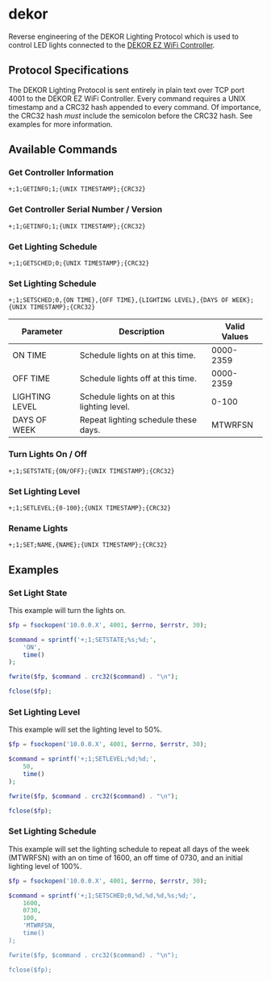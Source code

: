 # dekor
Reverse engineering of the DEKOR Lighting Protocol which is used to control LED lights connected to the [DEKOR EZ WiFi Controller](http://www.dekorlighting.com/store/our-collections/led-lighting-controllers/ez-wifi-dimmer-lighting-controller.html).

## Protocol Specifications
The DEKOR Lighting Protocol is sent entirely in plain text over TCP port 4001 to the DEKOR EZ WiFi Controller. Every command requires a UNIX timestamp and a CRC32 hash appended to every command. Of importance, the CRC32 hash *must* include the semicolon before the CRC32 hash. See examples for more information.

## Available Commands
### Get Controller Information
`+;1;GETINFO;1;{UNIX TIMESTAMP};{CRC32}`

### Get Controller Serial Number / Version
`+;1;GETINFO;1;{UNIX TIMESTAMP};{CRC32}`

### Get Lighting Schedule
`+;1;GETSCHED;0;{UNIX TIMESTAMP};{CRC32}`

### Set Lighting Schedule
`+;1;SETSCHED;0,{ON TIME},{OFF TIME},{LIGHTING LEVEL},{DAYS OF WEEK};{UNIX TIMESTAMP};{CRC32}`

| Parameter        | Description                                | Valid Values  |
| ---------------- | ------------------------------------------ | ------------- |
| ON TIME          | Schedule lights on at this time.           | 0000-2359     |
| OFF TIME         | Schedule lights off at this time.          | 0000-2359     |
| LIGHTING LEVEL   | Schedule lights on at this lighting level. | 0-100         |
| DAYS OF WEEK     | Repeat lighting schedule these days.       | MTWRFSN       |

### Turn Lights On / Off
`+;1;SETSTATE;{ON/OFF};{UNIX TIMESTAMP};{CRC32}`

### Set Lighting Level
`+;1;SETLEVEL;{0-100};{UNIX TIMESTAMP};{CRC32}`

### Rename Lights
`+;1;SET;NAME,{NAME};{UNIX TIMESTAMP};{CRC32}`

## Examples
### Set Light State
This example will turn the lights on.

````php
$fp = fsockopen('10.0.0.X', 4001, $errno, $errstr, 30);

$command = sprintf('+;1;SETSTATE;%s;%d;',
    'ON',
    time()
);

fwrite($fp, $command . crc32($command) . "\n");

fclose($fp);
````

### Set Lighting Level
This example will set the lighting level to 50%.

````php
$fp = fsockopen('10.0.0.X', 4001, $errno, $errstr, 30);

$command = sprintf('+;1;SETLEVEL;%d;%d;',
    50,
    time()
);

fwrite($fp, $command . crc32($command) . "\n");

fclose($fp);
````

### Set Lighting Schedule
This example will set the lighting schedule to repeat all days of the week (MTWRFSN) with an on time of 1600, an off time of 0730, and an initial lighting level of 100%.

````php
$fp = fsockopen('10.0.0.X', 4001, $errno, $errstr, 30);

$command = sprintf('+;1;SETSCHED;0,%d,%d,%d,%s;%d;',
    1600,
    0730,
    100,
    'MTWRFSN,
    time()
);

fwrite($fp, $command . crc32($command) . "\n");

fclose($fp);
````
